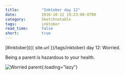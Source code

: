 ```yaml
---
title:          "Inktober day 12"
date:           2016-10-12 19:23:00-0700
category:       Sketchnotable
tags:           inktober
read_time:      false
short:          true
---
```

[#inktober]({{ site.url }}/tags/inktober) day 12: Worried.

Being a parent is hazardous to your health.

![Worried parent](https://media.bennorris.org/images/sketchnotable/inktober-2016/inktober-day-12.jpg){:loading="lazy"}
